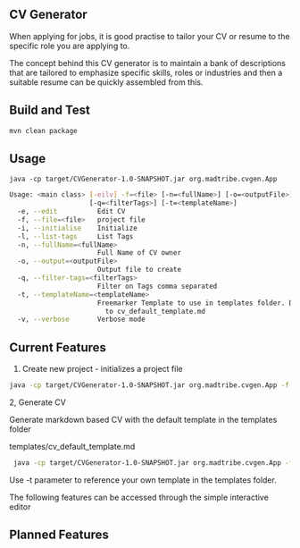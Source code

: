 ## CV Generator

When applying for jobs, it is good practise to tailor your CV or resume to the specific role you are applying to. 

The concept behind this CV generator is to maintain a bank of descriptions that are tailored to emphasize specific skills, roles or industries and then a suitable resume can be quickly assembled from this. 

## Build and Test

```bash
mvn clean package
```

## Usage

```
java -cp target/CVGenerator-1.0-SNAPSHOT.jar org.madtribe.cvgen.App
```

```bash
Usage: <main class> [-eilv] -f=<file> [-n=<fullName>] [-o=<outputFile>]
                    [-q=<filterTags>] [-t=<templateName>]
  -e, --edit          Edit CV
  -f, --file=<file>   project file
  -i, --initialise    Initialize
  -l, --list-tags     List Tags
  -n, --fullName=<fullName>
                      Full Name of CV owner
  -o, --output=<outputFile>
                      Output file to create
  -q, --filter-tags=<filterTags>
                      Filter on Tags comma separated
  -t, --templateName=<templateName>
                      Freemarker Template to use in templates folder. Defaults
                        to cv_default_template.md
  -v, --verbose       Verbose mode

```


## Current Features

1. Create new project - initializes a project file
```bash
java -cp target/CVGenerator-1.0-SNAPSHOT.jar org.madtribe.cvgen.App -f cv2.json -i -n "Mad Tribe"
```

2, Generate CV

Generate markdown based CV with the default template in the templates folder

templates/cv_default_template.md

```bash
 java -cp target/CVGenerator-1.0-SNAPSHOT.jar org.madtribe.cvgen.App -f cv.json -o cv1.md
```

Use -t parameter to reference your own template in the templates folder.

The following features can be accessed through the simple interactive editor  



## Planned Features


